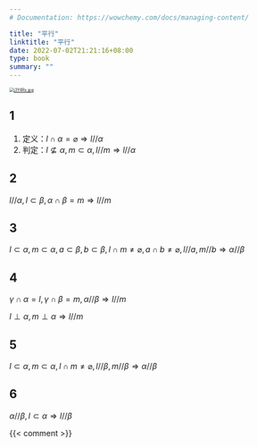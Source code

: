 ```yaml
---
# Documentation: https://wowchemy.com/docs/managing-content/

title: "平行"
linktitle: "平行"
date: 2022-07-02T21:21:16+08:00
type: book
summary: ""
---
```


[<img src="https://s1.ax1x.com/2022/07/02/j3Y4Rx.jpg" alt="j3Y4Rx.jpg" style="zoom: 50%;" />](https://imgtu.com/i/j3Y4Rx)

## $1$

1. 定义：$l \cap \alpha = \varnothing\Rightarrow l//\alpha$
2. 判定：$l \nsubseteq \alpha,m \subset \alpha,l // m\Rightarrow l//\alpha$

## $2$

$l//\alpha,l\subset\beta,\alpha\cap\beta=m\Rightarrow l//m$

## $3$

$l\subset\alpha,m\subset\alpha,a\subset\beta,b\subset\beta,l\cap m\neq\varnothing,a\cap b\neq\varnothing, l//a,m//b \Rightarrow \alpha//\beta$

## $4$

$\gamma\cap\alpha=l,\gamma\cap\beta=m,\alpha//\beta \Rightarrow l//m$

$l\perp\alpha,m\perp\alpha\Rightarrow l//m$

## $5$

$l\subset\alpha,m\subset\alpha,l\cap m\neq\varnothing,l//\beta,m//\beta\Rightarrow \alpha//\beta$

## $6$

$\alpha//\beta,l\subset\alpha\Rightarrow l//\beta$


{{< comment >}}